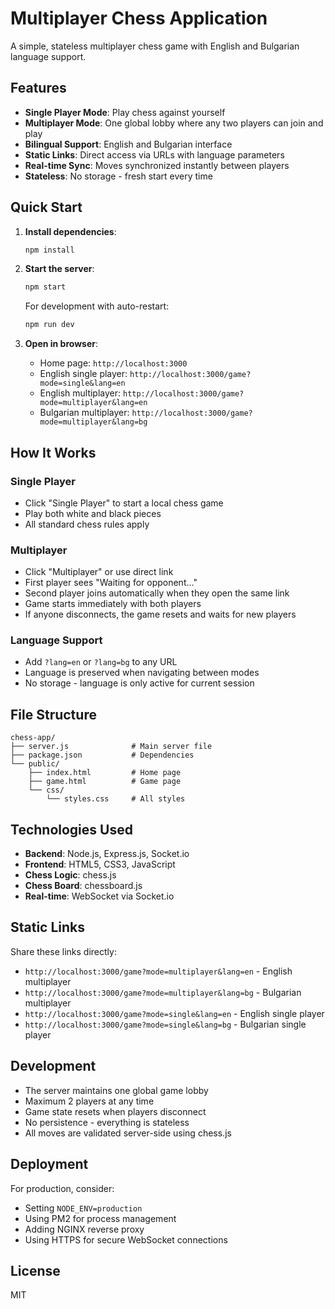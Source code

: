 # Multiplayer Chess Application

A simple, stateless multiplayer chess game with English and Bulgarian language support.

## Features

- **Single Player Mode**: Play chess against yourself
- **Multiplayer Mode**: One global lobby where any two players can join and play
- **Bilingual Support**: English and Bulgarian interface
- **Static Links**: Direct access via URLs with language parameters
- **Real-time Sync**: Moves synchronized instantly between players
- **Stateless**: No storage - fresh start every time

## Quick Start

1. **Install dependencies**:
   ```bash
   npm install
   ```

2. **Start the server**:
   ```bash
   npm start
   ```
   
   For development with auto-restart:
   ```bash
   npm run dev
   ```

3. **Open in browser**:
   - Home page: `http://localhost:3000`
   - English single player: `http://localhost:3000/game?mode=single&lang=en`
   - English multiplayer: `http://localhost:3000/game?mode=multiplayer&lang=en`
   - Bulgarian multiplayer: `http://localhost:3000/game?mode=multiplayer&lang=bg`

## How It Works

### Single Player
- Click "Single Player" to start a local chess game
- Play both white and black pieces
- All standard chess rules apply

### Multiplayer
- Click "Multiplayer" or use direct link
- First player sees "Waiting for opponent..."
- Second player joins automatically when they open the same link
- Game starts immediately with both players
- If anyone disconnects, the game resets and waits for new players

### Language Support
- Add `?lang=en` or `?lang=bg` to any URL
- Language is preserved when navigating between modes
- No storage - language is only active for current session

## File Structure

```
chess-app/
├── server.js              # Main server file
├── package.json           # Dependencies
└── public/
    ├── index.html         # Home page
    ├── game.html          # Game page
    └── css/
        └── styles.css     # All styles
```

## Technologies Used

- **Backend**: Node.js, Express.js, Socket.io
- **Frontend**: HTML5, CSS3, JavaScript
- **Chess Logic**: chess.js
- **Chess Board**: chessboard.js
- **Real-time**: WebSocket via Socket.io

## Static Links

Share these links directly:

- `http://localhost:3000/game?mode=multiplayer&lang=en` - English multiplayer
- `http://localhost:3000/game?mode=multiplayer&lang=bg` - Bulgarian multiplayer
- `http://localhost:3000/game?mode=single&lang=en` - English single player
- `http://localhost:3000/game?mode=single&lang=bg` - Bulgarian single player

## Development

- The server maintains one global game lobby
- Maximum 2 players at any time
- Game state resets when players disconnect
- No persistence - everything is stateless
- All moves are validated server-side using chess.js

## Deployment

For production, consider:
- Setting `NODE_ENV=production`
- Using PM2 for process management
- Adding NGINX reverse proxy
- Using HTTPS for secure WebSocket connections

## License

MIT